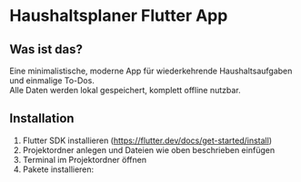 # Haushaltsplaner Flutter App

## Was ist das?
Eine minimalistische, moderne App für wiederkehrende Haushaltsaufgaben und einmalige To-Dos.  
Alle Daten werden lokal gespeichert, komplett offline nutzbar.

## Installation

1. Flutter SDK installieren (https://flutter.dev/docs/get-started/install)  
2. Projektordner anlegen und Dateien wie oben beschrieben einfügen  
3. Terminal im Projektordner öffnen  
4. Pakete installieren:
